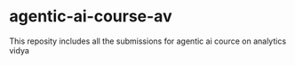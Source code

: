# agentic-ai-course-av
This reposity includes all the submissions for agentic ai cource on analytics vidya
